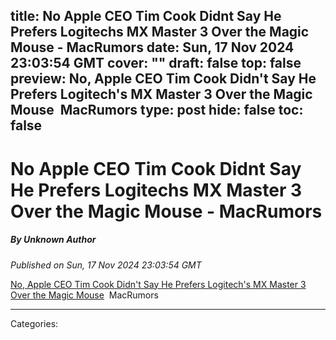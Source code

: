 title: No Apple CEO Tim Cook Didnt Say He Prefers Logitechs MX Master 3 Over the Magic Mouse - MacRumors
date: Sun, 17 Nov 2024 23:03:54 GMT
cover: ""
draft: false
top: false
preview: No, Apple CEO Tim Cook Didn't Say He Prefers Logitech's MX Master 3 Over the Magic Mouse&nbsp;&nbsp;MacRumors
type: post
hide: false
toc: false
---

# No Apple CEO Tim Cook Didnt Say He Prefers Logitechs MX Master 3 Over the Magic Mouse - MacRumors
##### By Unknown Author
_Published on Sun, 17 Nov 2024 23:03:54 GMT_

[No, Apple CEO Tim Cook Didn't Say He Prefers Logitech's MX Master 3 Over the Magic Mouse](https://news.google.com/rss/articles/CBMibkFVX3lxTFBWYzhaQ3pjakRuZlRYcGF2Wk0zNW0wV0xvLWVlTkVnQ0Y4SWlXaWRhMzBKcFpQMjRLa1QwUl9KY0dBSXJfdnlZcGZScjlkWVJaeXhZWWl1NGczc243WC03emY4Y2dMdUc4TXl1SV9n?oc=5)  MacRumors

---
Categories: 

